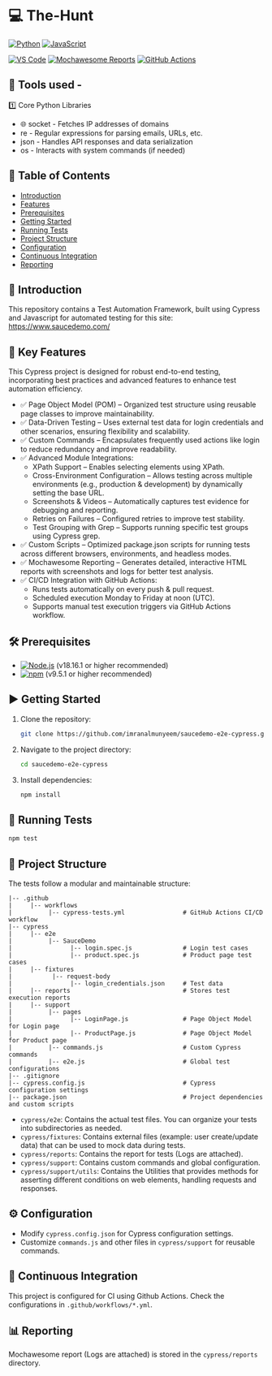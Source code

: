 # 💻 The-Hunt

[![Python](https://img.shields.io/badge/Cypress-17202C?style=for-the-badge&logo=cypress&logoColor=white)](https://www.cypress.io/) 
[![JavaScript](https://img.shields.io/badge/JavaScript-F7DF1E?style=for-the-badge&logo=javascript&logoColor=black)](https://js.org/index.html) 

[![VS Code](https://img.shields.io/badge/VS_Code-007ACC?style=for-the-badge&logo=visual-studio-code&logoColor=white)](https://code.visualstudio.com/)
[![Mochawesome Reports](https://img.shields.io/badge/Mochawesome%20Reports-<COLOR>?style=for-the-badge&logo=mochawesome&logoColor=white)](https://www.npmjs.com/package/cypress-mochawesome-reporter)
[![GitHub Actions](https://img.shields.io/badge/GitHub%20Actions-2088FF?style=for-the-badge&logo=github-actions&logoColor=white)](https://github.com/features/actions)

## 📑 Tools used -

1️⃣ Core Python Libraries
   - 🌐 socket	                  - Fetches IP addresses of domains
   - re	                     - Regular expressions for parsing emails, URLs, etc.
   - json	                  - Handles API responses and data serialization
   - os	                     - Interacts with system commands (if needed)

## 📑 Table of Contents
- [Introduction](#introduction)
- [Features](features)
- [Prerequisites](#prerequisites)
- [Getting Started](#getting-started)
- [Running Tests](#running-tests)
- [Project Structure](#project-structure)
- [Configuration](#configuration)
- [Continuous Integration](#continuous-integration)
- [Reporting](#reporting)

## 📖 Introduction
This repository contains a Test Automation Framework, built using Cypress and Javascript for automated testing for this site: https://www.saucedemo.com/

## 🚀 Key Features
This Cypress project is designed for robust end-to-end testing, incorporating best practices and advanced features to enhance test automation efficiency.
- ✅ Page Object Model (POM) – Organized test structure using reusable page classes to improve maintainability.
- ✅ Data-Driven Testing – Uses external test data for login credentials and other scenarios, ensuring flexibility and scalability.
- ✅ Custom Commands – Encapsulates frequently used actions like login to reduce redundancy and improve readability.
- ✅ Advanced Module Integrations:
   - XPath Support – Enables selecting elements using XPath.
   - Cross-Environment Configuration – Allows testing across multiple environments (e.g., production & development) by dynamically setting the base URL.
   - Screenshots & Videos – Automatically captures test evidence for debugging and reporting.
   - Retries on Failures – Configured retries to improve test stability.
   - Test Grouping with Grep – Supports running specific test groups using Cypress grep.
- ✅ Custom Scripts – Optimized package.json scripts for running tests across different browsers, environments, and headless modes.
- ✅ Mochawesome Reporting – Generates detailed, interactive HTML reports with screenshots and logs for better test analysis.
- ✅ CI/CD Integration with GitHub Actions:
   - Runs tests automatically on every push & pull request.
   - Scheduled execution Monday to Friday at noon (UTC).
   - Supports manual test execution triggers via GitHub Actions workflow.

## 🛠️ Prerequisites

- [![Node.js](https://img.shields.io/badge/Node.js-43853D?style=for-the-badge&logo=node.js&logoColor=white)](https://nodejs.org/) (v18.16.1 or higher recommended)
- [![npm](https://img.shields.io/badge/npm-CB3837?style=for-the-badge&logo=npm&logoColor=white)](https://www.npmjs.com/) (v9.5.1 or higher recommended)

## ▶️ Getting Started

1. Clone the repository:

   ```bash
   git clone https://github.com/imranalmunyeem/saucedemo-e2e-cypress.git
   ```

2. Navigate to the project directory:

   ```bash
   cd saucedemo-e2e-cypress
   ```

3. Install dependencies:

   ```bash
   npm install
   ```

## 🚀 Running Tests

  ```bash
  npm test
  ```

## 📁 Project Structure

The tests follow a modular and maintainable structure:

```
|-- .github
|     |-- workflows
|          |-- cypress-tests.yml                # GitHub Actions CI/CD workflow
|-- cypress
|     |-- e2e
|          |-- SauceDemo
|                |-- login.spec.js              # Login test cases
|                |-- product.spec.js            # Product page test cases
|     |-- fixtures
|           |-- request-body
|                |-- login_credentials.json     # Test data
|     |-- reports                               # Stores test execution reports
|     |-- support
|          |-- pages
|                |-- LoginPage.js               # Page Object Model for Login page
|                |-- ProductPage.js             # Page Object Model for Product page
|          |-- commands.js                      # Custom Cypress commands
|          |-- e2e.js                           # Global test configurations
|-- .gitignore
|-- cypress.config.js                           # Cypress configuration settings
|-- package.json                                # Project dependencies and custom scripts
```

- `cypress/e2e`: Contains the actual test files. You can organize your tests into subdirectories as needed. 
- `cypress/fixtures`: Contains external files (example: user create/update data) that can be used to mock data during tests.
- `cypress/reports`: Contains the report for tests (Logs are attached).
- `cypress/support`: Contains custom commands and global configuration.
- `cypress/support/utils`: Contains the Utilities that provides methods for asserting different conditions on web elements, handling requests and responses.

## ⚙️ Configuration

- Modify `cypress.config.json` for Cypress configuration settings.
- Customize `commands.js` and other files in `cypress/support` for reusable commands.

## 🔄 Continuous Integration

This project is configured for CI using Github Actions. Check the configurations in `.github/workflows/*.yml`.

## 📊 Reporting

Mochawesome report (Logs are attached) is stored in the `cypress/reports` directory.
